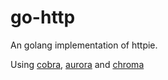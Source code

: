 # go-http

An golang implementation of httpie.

Using [cobra](https://github.com/spf13/cobra), [aurora](https://github.com/logrusorgru/aurora) and [chroma](https://github.com/alecthomas/chroma)
